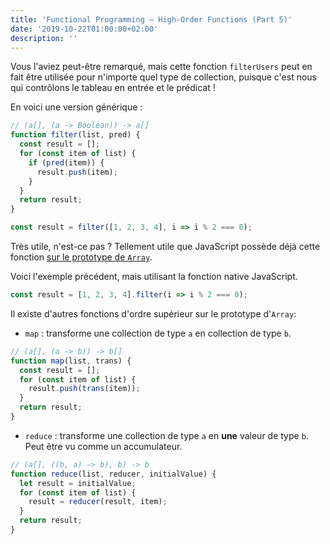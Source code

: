 ```yaml
---
title: 'Functional Programming — High-Order Functions (Part 5)'
date: '2019-10-22T01:00:00+02:00'
description: ''
---
```


Vous l'aviez peut-être remarqué, mais cette fonction `filterUsers` peut en fait être utilisée pour n'importe quel type de collection, puisque c'est nous qui contrôlons le tableau en entrée et le prédicat !

En voici une version générique :

```js
// (a[], (a -> Boolean)) -> a[]
function filter(list, pred) {
  const result = [];
  for (const item of list) {
    if (pred(item)) {
      result.push(item);
    }
  }
  return result;
}

const result = filter([1, 2, 3, 4], i => i % 2 === 0);
```

Très utile, n'est-ce pas ? Tellement utile que JavaScript possède déjà cette fonction [sur le prototype de `Array`](https://developer.mozilla.org/fr/docs/Web/JavaScript/Reference/Objets_globaux/Array/filter).

Voici l'exemple précédent, mais utilisant la fonction native JavaScript.

```js
const result = [1, 2, 3, 4].filter(i => i % 2 === 0);
```

Il existe d'autres fonctions d'ordre supérieur sur le prototype d'`Array`:

- `map` : transforme une collection de type `a` en collection de type `b`.

```js
// (a[], (a -> b)) -> b[]
function map(list, trans) {
  const result = [];
  for (const item of list) {
    result.push(trans(item));
  }
  return result;
}
```

- `reduce` : transforme une collection de type `a` en **une** valeur de type `b`. Peut être vu comme un accumulateur.

```js
// (a[], ((b, a) -> b), b) -> b
function reduce(list, reducer, initialValue) {
  let result = initialValue;
  for (const item of list) {
    result = reducer(result, item);
  }
  return result;
}
```
